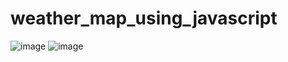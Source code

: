# weather_map_using_javascript
![image](https://user-images.githubusercontent.com/24952359/149662624-9c548260-7e1c-46dd-9d91-bc32a8921e38.png)
![image](https://user-images.githubusercontent.com/24952359/149662630-a44aa68c-3b46-4cd5-bd7a-7212b80bf206.png)
